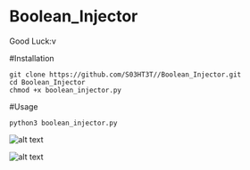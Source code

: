 # Boolean_Injector

Good Luck:v

#Installation

	git clone https://github.com/S03HT3T//Boolean_Injector.git
	cd Boolean_Injector
	chmod +x boolean_injector.py
	
#Usage

	python3 boolean_injector.py
	
	
![alt text](https://i.imgur.com/Sk0qU2d.jpg)


![alt text](https://i.imgur.com/OOQqLGx.jpg)
